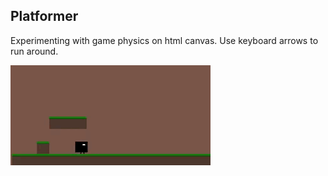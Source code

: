 Platformer
-----

Experimenting with game physics on html canvas. Use keyboard arrows to run around.

![Platformer screenshot](./platformer2.gif)

